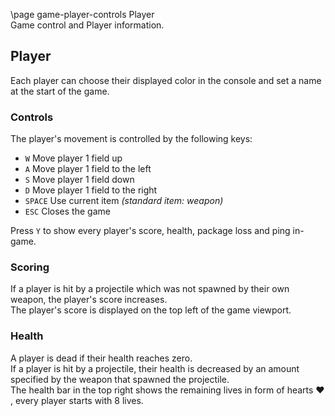 \page game-player-controls Player   
Game control and Player information.

## Player

Each player can choose their displayed color in the console and set a name at the start of the game.

### Controls

The player's movement is controlled by the following keys:

* `W` Move player 1 field up
* `A` Move player 1 field to the left
* `S` Move player 1 field down
* `D` Move player 1 field to the right
* `SPACE` Use current item <i>(standard item: weapon)</i>
* `ESC` Closes the game

Press `Y` to show every player's score, health, package loss and ping in-game.

### Scoring

If a player is hit by a projectile which was not spawned by their own weapon, the player's score increases.  
The player's score is displayed on the top left of the game viewport.

### Health

A player is dead if their health reaches zero.  
If a player is hit by a projectile, their health is decreased by an amount specified by the weapon that spawned the
projectile.  
The health bar in the top right shows the remaining lives in form of hearts ♥ , every player starts with 8 lives.
